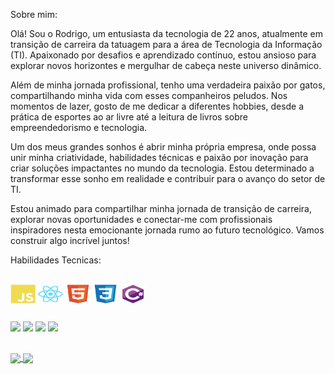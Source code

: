 Sobre mim: 

Olá! Sou o Rodrigo, um entusiasta da tecnologia de 22 anos, atualmente em transição de carreira da tatuagem para a área de Tecnologia da Informação (TI). Apaixonado por desafios e aprendizado contínuo, estou ansioso para explorar novos horizontes e mergulhar de cabeça neste universo dinâmico.

Além de minha jornada profissional, tenho uma verdadeira paixão por gatos, compartilhando minha vida com esses companheiros peludos. Nos momentos de lazer, gosto de me dedicar a diferentes hobbies, desde a prática de esportes ao ar livre até a leitura de livros sobre empreendedorismo e tecnologia.

Um dos meus grandes sonhos é abrir minha própria empresa, onde possa unir minha criatividade, habilidades técnicas e paixão por inovação para criar soluções impactantes no mundo da tecnologia. Estou determinado a transformar esse sonho em realidade e contribuir para o avanço do setor de TI.

Estou animado para compartilhar minha jornada de transição de carreira, explorar novas oportunidades e conectar-me com profissionais inspiradores nesta emocionante jornada rumo ao futuro tecnológico. Vamos construir algo incrível juntos!


Habilidades Tecnicas: 



<div style="display: inline_block"><br>
  <img align="center" alt="Rafa-Js" height="30" width="40" src="https://raw.githubusercontent.com/devicons/devicon/master/icons/javascript/javascript-plain.svg">
  <img align="center" alt="Rafa-React" height="30" width="40" src="https://raw.githubusercontent.com/devicons/devicon/master/icons/react/react-original.svg">
  <img align="center" alt="Rafa-HTML" height="30" width="40" src="https://raw.githubusercontent.com/devicons/devicon/master/icons/html5/html5-original.svg">
  <img align="center" alt="Rafa-CSS" height="30" width="40" src="https://raw.githubusercontent.com/devicons/devicon/master/icons/css3/css3-original.svg">
  <img align="center" alt="Rafa-Csharp" height="30" width="40" src="https://raw.githubusercontent.com/devicons/devicon/master/icons/csharp/csharp-original.svg">
</div>
  
  ##
 
<div> 
  <a href="https://instagram.com/pereirink" target="_blank"><img src="https://img.shields.io/badge/-Instagram-%23E4405F?style=for-the-badge&logo=instagram&logoColor=white" target="_blank"></a>
 <a href="https://discord.gg" target="_blank"><img src="https://img.shields.io/badge/Discord-7289DA?style=for-the-badge&logo=discord&logoColor=white" target="_blank"></a> 
  <a href = "mailto:jkstva@gmail.com"><img src="https://img.shields.io/badge/-Gmail-%23333?style=for-the-badge&logo=gmail&logoColor=white" target="_blank"></a>
  <a href="https://www.linkedin.com/in/rodrigo-pereira-desenvolvedor-software" target="_blank"><img src="https://img.shields.io/badge/-LinkedIn-%230077B5?style=for-the-badge&logo=linkedin&logoColor=white" target="_blank"></a> 
  
</div>

##

<a href="https://github.com/dripelima/github-readme-stats">
  <img height=180 align="center" src="https://github-readme-stats.vercel.app/api?username=dripelima&show_icons=true&theme=radical" />
</a>
<a href="https://github.com/dripelima/convoychat">
  <img height=120 align="center" src="https://github-readme-stats.vercel.app/api/top-langs?username=dripelima&layout=compact&langs_count=8&card_width=320" />
</a>
